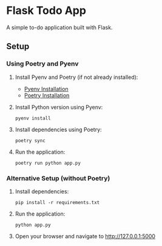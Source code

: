 # Flask Todo App

A simple to-do application built with Flask.

## Setup

### Using Poetry and Pyenv

1. Install Pyenv and Poetry (if not already installed):
   - [Pyenv Installation](https://github.com/pyenv/pyenv)
   - [Poetry Installation](https://python-poetry.org/docs/)

2. Install Python version using Pyenv:
   ```
   pyenv install
   ```

3. Install dependencies using Poetry:
   ```
   poetry sync
   ```

4. Run the application:
   ```
   poetry run python app.py
   ```

### Alternative Setup (without Poetry)

1. Install dependencies:
   ```
   pip install -r requirements.txt
   ```

2. Run the application:
   ```
   python app.py
   ```

3. Open your browser and navigate to http://127.0.0.1:5000
